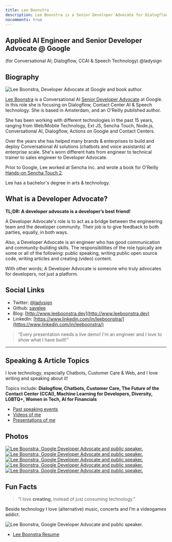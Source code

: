 ```yaml
---
title: Lee Boonstra
description: Lee Boonstra is a Senior Developer Advocate for Dialogflow and Contact Center AI @ Google. She is based in Amsterdam and an O'Reilly book author. @ladysign
nocomments: true
---
```


## Applied AI Engineer and Senior Developer Advocate @ Google
(for Conversational AI; Dialogflow, CCAI & Speech Technology)
@ladysign

## Biography

<img src="/images/profile.jpg" class="border img-fluid float-left" alt="Lee Boonstra, Developer Advocate at Google and book author." loading="lazy" />

[Lee Boonstra](https://plus.google.com/117712452932146916020) is a Conversational AI <a href="#da" title="What is a Developer Advocate, Lee Boonstra?">Senior Developer Advocate</a> at Google. In this role she is focusing on Dialogflow, Contact Center AI & Speech technology. She is based in Amsterdam, and an O'Reilly published author.

She has been working with different technologies in the past 15 years, ranging from Web/Mobile Technology, Ext JS, Sencha Touch, Node.js, Conversational AI, Dialogflow, Actions on Google and Contact Centers.

Over the years she has helped many brands & enterprises to build and deploy Conversational AI solutions (chatbots and voice assistants) at enterprise scale. She's worn different hats from engineer to technical trainer to sales engineer to Developer Advocate.

Prior to Google, Lee worked at Sencha Inc. and wrote a book for O'Reilly [Hands-on Sencha Touch 2](http://shop.oreilly.com/product/0636920030058.do).

Lee has a bachelor's degree in arts & technology.

<a name="da"></a>
## What is a Developer Advocate?

**TL;DR: A developer advocate is a developer’s best friend!**

A Developer Advocate's role is to act as a bridge between the engineering team and the developer community. Their job is to give feedback to both parties, equally, in both ways. 

Also, a Developer Advocate is an engineer who has good communication and community-building skills.  The responsibilities of the role typically are some or all of the following: public speaking, writing public open source code, writing articles and creating (video) content.

With other words; A Developer Advocate is someone who truly advocates for developers, not just a platform.

## Social Links

* Twitter: [@ladysign](https://twitter.com/ladysign)
* Github: [savelee](https://github.com/savelee/)
* Blog: [http://www.leeboonstra.dev](http://www.leeboonstra.dev)
* LinkedIn: [https://www.linkedin.com/in/leeboonstra/](https://www.linkedin.com/in/leeboonstra/)

>“Every presentation needs a live demo! I'm an engineer and I love to show what I have built!”

<hr>

## Speaking & Article Topics

I love technology, especially Chatbots, Customer Care & Web, and I love writing and speaking about it!

Topics include: **Dialogflow, Chatbots, Customer Care, The Future of the Contact Center (CCAI), Machine Learning for Developers, Diversity, LGBTQ+, Women in Tech, AI for Financials**

* [Past speaking events](https://www.leeboonstra.com/speaker)
* [Videos of me](https://www.leeboonstra.com/categories/Videos/)
* [Presentations of me](https://speakerdeck.com/savelee/)
  
## Photos

<a href="/images/bio/leeboonstra1.jpg">
<img src="/images/bio/leeboonstra1-small.jpg" class="img-fluid border" alt="Lee Boonstra, Google Developer Advocate and public speaker." loading="lazy">
</a>
<a href="/images/bio/leeboonstra2.jpg">
<img src="/images/bio/leeboonstra2-small.jpg" class="img-fluid border" alt="Lee Boonstra, Google Developer Advocate and public speaker." loading="lazy">
</a>
<a href="/images/bio/leeboonstra3.jpg">
<img src="/images/bio/leeboonstra3-small.jpg" class="img-fluid border" alt="Lee Boonstra, Google Developer Advocate and public speaker." loading="lazy">
</a>
<br/>
<a href="/images/bio/leeboonstra4.jpg">
<img src="/images/bio/leeboonstra4-small.jpg" class="img-fluid border" alt="Lee Boonstra, Google Developer Advocate and public speaker." loading="lazy">
</a>
<a href="/images/bio/leeboonstra5.jpg">
<img src="/images/bio/leeboonstra5-small.jpg" class="img-fluid border" alt="Lee Boonstra, Google Developer Advocate and public speaker." loading="lazy">
</a>

## Fun Facts

> “I love <strong>creating</strong>, instead of just consuming technology.”

Beside technology I love (alternative) music, concerts and I’m a videogames addict.

<img src="/images/aboutme1.jpg" class="img-fluid border" alt="Lee Boonstra, Google Developer Advocate and public speaker." loading="lazy">

* [Lee Boonstra Resume](/images/lee.boonstra-resume.pdf)